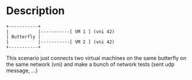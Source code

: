 # Description

```
+-----------+
|           |-----------[ VM 1 ] (vni 42)
| Butterfly |
|           |-----------[ VM 2 ] (vni 42)
+-----------+

```

This scenario just connects two virtual machines on the same butterfly
on the same network (vni) and make a bunch of network tests (sent udp
message, ...)
